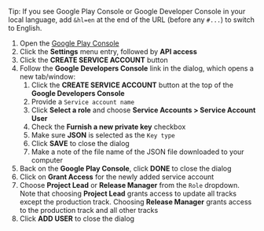 Tip: If you see Google Play Console or Google Developer Console in your local language, add `&hl=en` at the end of the URL (before any `#...`) to switch to English.

1. Open the [Google Play Console](https://play.google.com/apps/publish/)
1. Click the **Settings** menu entry, followed by **API access**
1. Click the **CREATE SERVICE ACCOUNT** button 
1. Follow the **Google Developers Console** link in the dialog, which opens a new tab/window:
   1. Click the **CREATE SERVICE ACCOUNT** button at the top of the **Google Developers Console**
   1. Provide a `Service account name`
   1. Click **Select a role** and choose **Service Accounts > Service Account User**
   1. Check the **Furnish a new private key** checkbox
   1. Make sure **JSON** is selected as the `Key type`
   1. Click **SAVE** to close the dialog
   1. Make a note of the file name of the JSON file downloaded to your computer
1. Back on the **Google Play Console**, click **DONE** to close the dialog
1. Click on **Grant Access** for the newly added service account
1. Choose **Project Lead** or **Release Manager** from the `Role` dropdown. Note that choosing **Project Lead** grants access to update all tracks except the production track. Choosing **Release Manager** grants access to the production track and all other tracks
1. Click **ADD USER** to close the dialog
